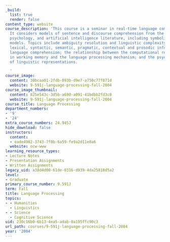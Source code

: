 ```yaml
---
_build:
  list: true
  render: false
content_type: website
course_description: 'This course is a seminar in real-time language comprehension.
  It considers models of sentence and discourse comprehension from the linguistic,
  psychology, and artificial intelligence literature, including symbolic and connectionist
  models. Topics include ambiguity resolution and linguistic complexity; the use of
  lexical, syntactic, semantic, pragmatic, contextual and prosodic information in
  language comprehension; the relationship between the computational resources available
  in working memory and the language processing mechanism; and the psychological reality
  of linguistic representations.

  '
course_image:
  content: 30bcaa01-2fdb-093b-d9e7-a750c77f871d
  website: 9-591j-language-processing-fall-2004
course_image_thumbnail:
  content: 825e543c-3d5b-a690-a091-41bdbb2fd3c0
  website: 9-591j-language-processing-fall-2004
course_title: Language Processing
department_numbers:
- '9'
- '24'
extra_course_numbers: 24.945J
hide_download: false
instructors:
  content:
  - eade4902-3743-7f0b-6a59-fe9a2d11e0a6
  website: ocw-www
learning_resource_types:
- Lecture Notes
- Presentation Assignments
- Written Assignments
legacy_uid: a38d4d00-61de-0316-d939-4da25818d5a2
level:
- Graduate
primary_course_number: 9.591J
term: Fall
title: Language Processing
topics:
- - Humanities
  - Linguistics
- - Science
  - Cognitive Science
uid: 230c16b0-6b13-4ea5-adab-0a195ffc90c3
url_path: courses/9-591j-language-processing-fall-2004
year: '2004'
---
```

